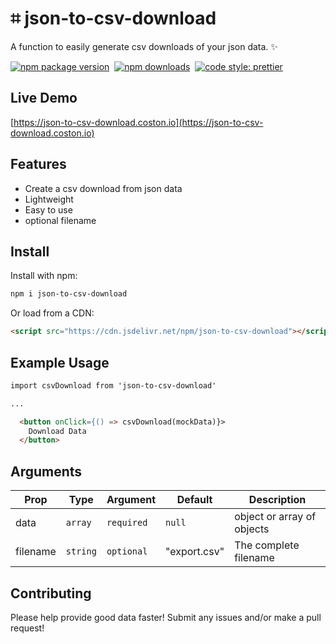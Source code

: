 # ⌗ json-to-csv-download
A function to easily generate csv downloads of your json data. ✨

[![npm package version](https://badge.fury.io/js/json-to-csv-download.svg)](https://www.npmjs.com/package/json-to-csv-download)&nbsp;
[![npm downloads](https://img.shields.io/npm/dm/json-to-csv-download.svg)](https://www.npmjs.com/package/json-to-csv-download)&nbsp;
[![code style: prettier](https://img.shields.io/badge/code_style-prettier-ff69b4.svg)](https://prettier.io)

## Live Demo 
[https://json-to-csv-download.coston.io](https://json-to-csv-download.coston.io)

## Features
- Create a csv download from json data
- Lightweight
- Easy to use
- optional filename

## Install

Install with npm:
```sh
npm i json-to-csv-download
```
Or load from a CDN:
```html
<script src="https://cdn.jsdelivr.net/npm/json-to-csv-download"></script>
```

## Example Usage
```html
import csvDownload from 'json-to-csv-download'

...

  <button onClick={() => csvDownload(mockData)}>
    Download Data
  </button>
```

## Arguments

| Prop      | Type      | Argument     | Default | Description                                         |
| --------- | --------- | ------------ | ------- | --------------------------------------------------- |
| data     | `array`  | `required` | `null`  | object or array of objects             |
| filename| `string`  | `optional` | "export.csv"  | The complete filename          |

## Contributing

Please help provide good data faster! Submit any issues and/or make a pull request!